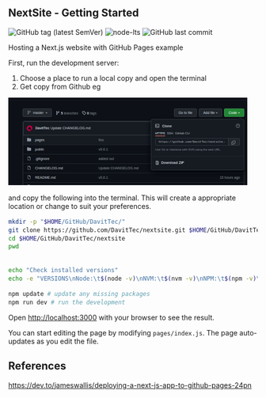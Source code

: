 ## NextSite - Getting Started

![GitHub tag (latest SemVer)](https://img.shields.io/github/v/tag/davittec/nextsite?label=version&logo=davit&sort=semver)
![node-lts](https://img.shields.io/node/v/next?color=%23750e35&style=flat-square)
![GitHub last commit](https://img.shields.io/github/last-commit/davittec/nextsite?color=%23750e35&style=flat-square)

Hosting a Next.js website with GitHub Pages example


First, run the development server:

1. Choose a place to run a local copy and open the terminal
1. Get copy from Github  eg

![Clone](public/img/clone.png)

and copy the following into the terminal. This will create a appropriate location or change to suit your preferences.
```bash
mkdir -p "$HOME/GitHub/DavitTec/"
git clone https://github.com/DavitTec/nextsite.git $HOME/GitHub/DavitTec/nextsite
cd $HOME/GitHub/DavitTec/nextsite
pwd

```


```bash

echo "Check installed versions"
echo -e "VERSIONS\nNode:\t$(node -v)\nNVM:\t$(nvm -v)\nNPM:\t$(npm -v)\n"

```

```bash
npm update # update any missing packages
npm run dev # run the development

```
Open [http://localhost:3000](http://localhost:3000) with your browser to see the result.

You can start editing the page by modifying `pages/index.js`.
The page auto-updates as you edit the file.


## References
https://dev.to/jameswallis/deploying-a-next-js-app-to-github-pages-24pn
